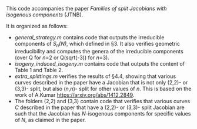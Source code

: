 This code accompanies the paper _Families of split Jacobians with isogenous components_ (JTNB).

It is organized as follows:
- _general_strategy.m_ contains code that outputs the irreducible components of *S<sub>n</sub>(N)*, which defined in §3. It also verifies geometric irreducibility and computes the genera of the irreducible components (over Q for *n*=2 or Q(sqrt(-3)) for *n*=3). 
- _isogeny_induced_isogeny.m_ contains code that outputs the content of Table 1 and Table 2.
- _extra_splittings.m_ verifies the results of §4.4, showing that various curves described in the paper have a Jacobian that is not only (2,2)- or (3,3)- split, but also (*n*,*n*)- split for other values of *n*. This is based on the work of A.Kumar https://arxiv.org/abs/1412.2849.
- The folders (2,2) and (3,3) contain code that verifies that various curves *C* described in the paper that have a (2,2)- or (3,3)- split Jacobian are such that the Jacobian has *N*-isogenous components for specific values of *N*, as claimed in the paper.
